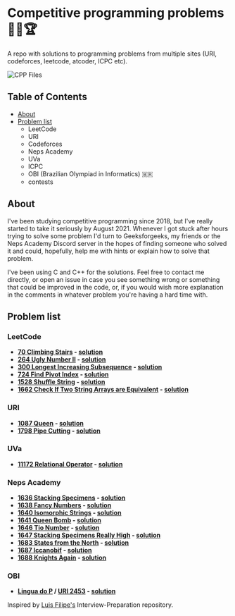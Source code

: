 # Competitive programming problems :technologist::trophy:
A repo with solutions to programming problems from multiple sites (URI, codeforces, leetcode, atcoder, ICPC etc).<br>
<!--- This is a placeholder for the badge. Do not remove or modify this line. -->
![CPP Files](https://img.shields.io/badge/Problems_solved-460-green)


## Table of Contents
- [About](#about)
- [Problem list](#problem-list)
   - LeetCode
   - URI
   - Codeforces
   - Neps Academy
   - UVa
   - ICPC
   - OBI (Brazilian Olympiad in Informatics) :brazil:
   - contests

## About

I've been studying competitive programming since 2018, but I've really started to take it seriously by August 2021. Whenever I got stuck after hours trying to solve some problem I'd turn to Geeksforgeeks, my friends or the Neps Academy Discord server in the hopes of finding someone who solved it and could, hopefully, help me with hints or explain how to solve that problem.

I've been using C and C++ for the solutions. Feel free to contact me directly, or open an issue in case you see something wrong or something that could be improved in the code, or, if you would wish more explanation in the comments in whatever problem you're having a hard time with.

## Problem list

### LeetCode
  - **[70 Climbing Stairs](https://leetcode.com/problems/70-climbing-stairs/) - [solution](/leetcode/70-climbing-stairs.cpp)**
  - **[264 Ugly Number II](https://leetcode.com/problems/ugly-number-ii/) - [solution](/leetcode/264-ugly-number-ii.cpp)**
  - **[300 Longest Increasing Subsequence](https://leetcode.com/problems/longest-increasing-subsequence/) - [solution](/leetcode/300-longest-increasing-subsequence.cpp)**
  - **[724 Find Pivot Index](https://leetcode.com/problems/find-pivot-index/) - [solution](/leetcode/724-find-pivot-index.cpp)**  
  - **[1528 Shuffle String](https://leetcode.com/problems/shuffle-string/) - [solution](/leetcode/1528-shuffle-string.cpp)**
  - **[1662 Check If Two String Arrays are Equivalent](https://leetcode.com/problems/check-if-two-string-arrays-are-equivalent/) - [solution](/leetcode/1662-check-if-two-string-arrays-are-equivalent.cpp)**
### URI
  - **[1087 Queen](https://www.urionlinejudge.com.br/judge/en/problems/view/1087) - [solution](/URI/ad-hoc/1087.cpp)**
  - **[1798 Pipe Cutting](https://www.urionlinejudge.com.br/judge/en/problems/view/1798) - [solution](/URI/dynamic-programming/1798.cpp)**
### UVa
  - **[11172 Relational Operator](https://onlinejudge.org/external/111/11172.pdf) - [solution](/UVa/11172.cpp)**
### Neps Academy
  - **[1636 Stacking Specimens](https://neps.academy/exercise/1636) - [solution](/neps-academy/stacking-specimens.cpp)**
  - **[1638 Fancy Numbers](https://neps.academy/exercise/1637) - [solution](/neps-academy/fancy-numbers.cpp)**
  - **[1640 Isomorphic Strings](https://neps.academy/competition/941/exercise/1640) - [solution](/neps-academy/isomorphic-strings.cpp)**
  - **[1641 Queen Bomb](https://neps.academy/competition/941/exercise/1641) - [solution](/neps-academy/queen-bomb.cpp)**
  - **[1646 Tio Number](https://neps.academy/competition/941/exercise/1646) - [solution](/neps-academy/tio-number.cpp)**
  - **[1647 Stacking Specimens Really High](https://neps.academy/competition/941/exercise/1647) - [solution](/neps-academy/stacking-specimens-really-high.cpp)**
  - **[1683 States from the North](https://neps.academy/exercise/1683) - [solution](/neps-academy/states-from-the-north.cpp)**
  - **[1687 Iccanobif](https://neps.academy/exercise/1687) - [solution](/neps-academy/iccanobif.cpp)**
  - **[1688 Knights Again](https://neps.academy/exercise/1688) - [solution](/neps-academy/knights-again.cpp)**
### OBI
  - **[Lingua do P](https://olimpiada.ic.unicamp.br/pratique/p2/2014/f1/lingua/) / [URI 2453](https://www.urionlinejudge.com.br/judge/en/problems/view/2453) - [solution](/OBI/lingua-do-p.cpp)**

Inspired by [Luis Filipe's](https://github.com/luisfilipels) Interview-Preparation repository.